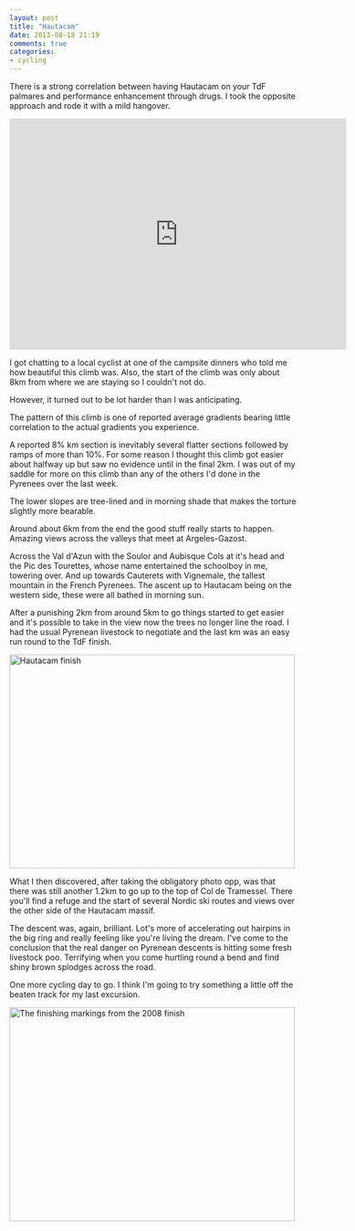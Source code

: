 ```yaml
---
layout: post
title: "Hautacam"
date: 2013-08-18 21:19
comments: true
categories: 
- cycling
---
```

There is a strong correlation between having Hautacam on your TdF palmares and performance enhancement through drugs. I took the opposite approach and rode it with a mild hangover.

<iframe height='405' width='590' frameborder='0' allowtransparency='true' scrolling='no' src='http://www.strava.com/activities/75540184/embed/58d175651805aebc2049b2bacecac14f3c4ac4d6'></iframe>

I got chatting to a local cyclist at one of the campsite dinners who told me how beautiful this climb was. Also, the start of the climb was only about 8km from where we are staying so I couldn't not do. 

However, it turned out to be lot harder than I was anticipating.
<!-- more -->
The pattern of this climb is one of reported average gradients bearing little correlation to the actual gradients you experience. 

A reported 8% km section is inevitably several flatter sections followed by ramps of more than 10%. For some reason I thought this climb got easier about halfway up but saw no evidence until in the final 2km. I was out of my saddle for more on this climb than any of the others I'd done in the Pyrenees over the last week.

The lower slopes are tree-lined and in morning shade that makes the torture slightly more bearable.

Around about 6km from the end the good stuff really starts to happen. Amazing views across the valleys that meet at Argeles-Gazost. 

Across the Val d'Azun with the Soulor and Aubisque Cols at it's head and the Pic des Tourettes, whose name entertained the schoolboy in me, towering over. And up towards Cauterets with Vignemale, the tallest mountain in the French Pyrenees. The ascent up to Hautacam being on the western side, these were all bathed in morning sun. 

After a punishing 2km from around 5km to go things started to get easier and it's possible to take in the view now the trees no longer line the road. I had the usual Pyrenean livestock to negotiate and the last km was an easy run round to the TdF finish.

<a href="http://www.flickr.com/photos/adambird/9539109144/" title="Hautacam finish by adamebird, on Flickr"><img src="http://farm6.staticflickr.com/5485/9539109144_f49f3523c0.jpg" width="500" height="375" alt="Hautacam finish"></a>

What I then discovered, after taking the obligatory photo opp, was that there was still another 1.2km to go up to the top of Col de Tramessel. There you'll find a refuge and the start of several Nordic ski routes and views over the other side of the Hautacam massif.

The descent was, again, brilliant. Lot's more of accelerating out hairpins in the big ring and really feeling like you're living the dream. I've come to the conclusion that the real danger on Pyrenean descents is hitting some fresh livestock poo. Terrifying when you come hurtling round a bend and find shiny brown splodges across the road.

One more cycling day to go. I think I'm going to try something a little off the beaten track for my last excursion.

<a href="http://www.flickr.com/photos/adambird/9539122244/" title="The finishing markings from the 2008 finish by adamebird, on Flickr"><img src="http://farm8.staticflickr.com/7341/9539122244_dc684f9e32.jpg" width="500" height="375" alt="The finishing markings from the 2008 finish"></a>